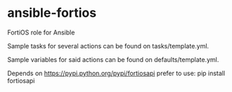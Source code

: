 # ansible-fortios
FortiOS role for Ansible

Sample tasks for several actions can be found on tasks/template.yml. 

Sample variables for said actions can be found on defaults/template.yml.

Depends on https://pypi.python.org/pypi/fortiosapi prefer to use: pip install fortiosapi
